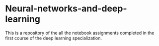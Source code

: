 # Neural-networks-and-deep-learning
This is a repository of the all the notebook assignments completed in the first course of the deep learning specialization.

